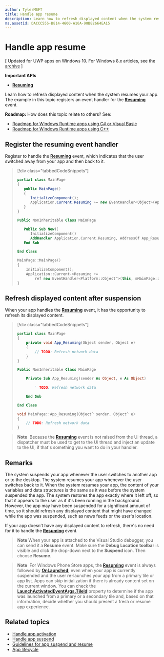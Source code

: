 ```yaml
---
author: TylerMSFT
title: Handle app resume
description: Learn how to refresh displayed content when the system resumes your app.
ms.assetid: DACCC556-B814-4600-A10A-90B82664EA15
---
```


# Handle app resume


\[ Updated for UWP apps on Windows 10. For Windows 8.x articles, see the [archive](http://go.microsoft.com/fwlink/p/?linkid=619132) \]


**Important APIs**

-   [**Resuming**](https://msdn.microsoft.com/library/windows/apps/br242339)

Learn how to refresh displayed content when the system resumes your app. The example in this topic registers an event handler for the [**Resuming**](https://msdn.microsoft.com/library/windows/apps/br242339) event.

**Roadmap:** How does this topic relate to others? See:

-   [Roadmap for Windows Runtime apps using C# or Visual Basic](https://msdn.microsoft.com/library/windows/apps/br229583)
-   [Roadmap for Windows Runtime apps using C++](https://msdn.microsoft.com/library/windows/apps/hh700360)

## Register the resuming event handler

Register to handle the [**Resuming**](https://msdn.microsoft.com/library/windows/apps/br242339) event, which indicates that the user switched away from your app and then back to it.

> [!div class="tabbedCodeSnippets"]
> ```cs
> partial class MainPage
> {
>    public MainPage()
>    {
>       InitializeComponent();
>       Application.Current.Resuming += new EventHandler<Object>(App_Resuming);
>    }
> }
> ```
> ```vb
> Public NonInheritable Class MainPage
>
>    Public Sub New()
>       InitializeComponent()
>       AddHandler Application.Current.Resuming, AddressOf App_Resuming
>    End Sub
>
> End Class
> ```
> ```cpp
> MainPage::MainPage()
> {
>     InitializeComponent();
>     Application::Current->Resuming +=
>         ref new EventHandler<Platform::Object^>(this, &MainPage::App_Resuming);
> }
> ```

## Refresh displayed content after suspension

When your app handles the [**Resuming**](https://msdn.microsoft.com/library/windows/apps/br242339) event, it has the opportunity to refresh its displayed content.

> [!div class="tabbedCodeSnippets"]
> ```cs
> partial class MainPage
> {
>     private void App_Resuming(Object sender, Object e)
>     {
>         // TODO: Refresh network data
>     }
> }
> ```
> ```vb
> Public NonInheritable Class MainPage
>
>     Private Sub App_Resuming(sender As Object, e As Object)
>  
>         ' TODO: Refresh network data
>
>     End Sub
>
> End Class
> ```
> ```cpp
> void MainPage::App_Resuming(Object^ sender, Object^ e)
> {
>     // TODO: Refresh network data
> }
> ```

> **Note**  Because the [**Resuming**](https://msdn.microsoft.com/library/windows/apps/br242339) event is not raised from the UI thread, a dispatcher must be used to get to the UI thread and inject an update to the UI, if that's something you want to do in your handler.

## Remarks


The system suspends your app whenever the user switches to another app or to the desktop. The system resumes your app whenever the user switches back to it. When the system resumes your app, the content of your variables and data structures is the same as it was before the system suspended the app. The system restores the app exactly where it left off, so that it appears to the user as if it's been running in the background. However, the app may have been suspended for a significant amount of time, so it should refresh any displayed content that might have changed while the app was suspended, such as news feeds or the user's location.

If your app doesn't have any displayed content to refresh, there's no need for it to handle the [**Resuming**](https://msdn.microsoft.com/library/windows/apps/br242339) event.

> **Note** When your app is attached to the Visual Studio debugger, you can send it a **Resume** event. Make sure the **Debug Location toolbar** is visible and click the drop-down next to the **Suspend** icon. Then choose **Resume**.

> **Note**  For Windows Phone Store apps, the [**Resuming**](https://msdn.microsoft.com/library/windows/apps/br242339) event is always followed by [**OnLaunched**](https://msdn.microsoft.com/library/windows/apps/br242335), even when your app is currently suspended and the user re-launches your app from a primary tile or app list. Apps can skip initialization if there is already content set on the current window. You can check the [**LaunchActivatedEventArgs.TileId**](https://msdn.microsoft.com/library/windows/apps/br224736) property to determine if the app was launched from a primary or a secondary tile and, based on that information, decide whether you should present a fresh or resume app experience.

## Related topics

* [Handle app activation](activate-an-app.md)
* [Handle app suspend](suspend-an-app.md)
* [Guidelines for app suspend and resume](https://msdn.microsoft.com/library/windows/apps/hh465088)
* [App lifecycle](app-lifecycle.md)
